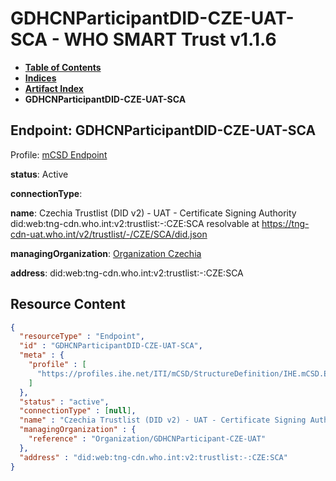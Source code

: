 # GDHCNParticipantDID-CZE-UAT-SCA - WHO SMART Trust v1.1.6

* [**Table of Contents**](toc.md)
* [**Indices**](indices.md)
* [**Artifact Index**](artifacts.md)
* **GDHCNParticipantDID-CZE-UAT-SCA**

## Endpoint: GDHCNParticipantDID-CZE-UAT-SCA

Profile: [mCSD Endpoint](https://profiles.ihe.net/ITI/mCSD/4.0.0/StructureDefinition-IHE.mCSD.Endpoint.html)

**status**: Active

**connectionType**: 

**name**: Czechia Trustlist (DID v2) - UAT - Certificate Signing Authority did:web:tng-cdn.who.int:v2:trustlist:-:CZE:SCA resolvable at https://tng-cdn-uat.who.int/v2/trustlist/-/CZE/SCA/did.json

**managingOrganization**: [Organization Czechia](Organization-GDHCNParticipant-CZE-UAT.md)

**address**: did:web:tng-cdn.who.int:v2:trustlist:-:CZE:SCA



## Resource Content

```json
{
  "resourceType" : "Endpoint",
  "id" : "GDHCNParticipantDID-CZE-UAT-SCA",
  "meta" : {
    "profile" : [
      "https://profiles.ihe.net/ITI/mCSD/StructureDefinition/IHE.mCSD.Endpoint"
    ]
  },
  "status" : "active",
  "connectionType" : [null],
  "name" : "Czechia Trustlist (DID v2) - UAT - Certificate Signing Authority\ndid:web:tng-cdn.who.int:v2:trustlist:-:CZE:SCA\nresolvable at https://tng-cdn-uat.who.int/v2/trustlist/-/CZE/SCA/did.json",
  "managingOrganization" : {
    "reference" : "Organization/GDHCNParticipant-CZE-UAT"
  },
  "address" : "did:web:tng-cdn.who.int:v2:trustlist:-:CZE:SCA"
}

```

